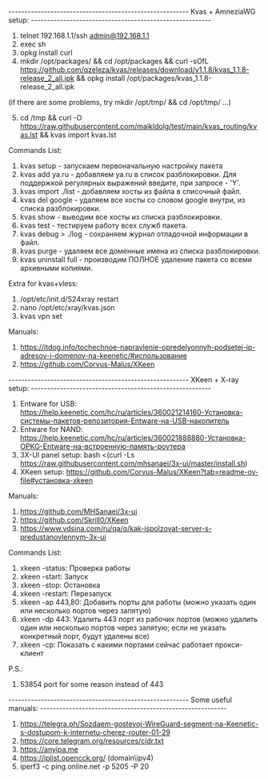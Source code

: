 -------------------------------------------------------- Kvas + AmneziaWG setup: --------------------------------------------------------

1) telnet 192.168.1.1/ssh admin@192.168.1.1
2) exec sh
3) opkg install curl
4) mkdir /opt/packages/ && cd /opt/packages && curl -sOfL https://github.com/qzeleza/kvas/releases/download/v1.1.8/kvas_1.1.8-release_2_all.ipk && opkg install /opt/packages/kvas_1.1.8-release_2_all.ipk

(if there are some problems, try mkdir /opt/tmp/ && cd /opt/tmp/ ...)

5) cd /tmp && curl -O https://raw.githubusercontent.com/maikldolg/test/main/kvas_routing/kvas.lst && kvas import kvas.lst

Commands List:

1) kvas setup         - запускаем первоначальную настройку пакета
2) kvas add ya.ru     - добавляем ya.ru в список разблокировки. Для поддержкой регулярных выражений введите, при запросе - 'Y'.
3) kvas import ./list - добавляем хосты из файла в списочный файл.
4) kvas del google    - удаляем все хосты со словом google внутри, из списка разблокировки.
5) kvas show          - выводим все хосты из списка разблокировки.
6) kvas test          - тестируем работу всех служб пакета.
7) kvas debug > ./log - сохраняем журнал отладочной информации в файл.
8) kvas purge         - удаляем все доменные имена из списка разблокировки.
9) kvas uninstall full   - производим ПОЛНОЕ удаление пакета со всеми архивными копиями.

Extra for kvas+vless:
1) /opt/etc/init.d/S24xray restart
2) nano /opt/etc/xray/kvas.json
3) kvas vpn set

Manuals:

1) https://itdog.info/tochechnoe-napravlenie-opredelyonnyh-podsetej-ip-adresov-i-domenov-na-keenetic/#использование
2) https://github.com/Corvus-Malus/XKeen

-------------------------------------------------------- XKeen + X-ray setup: --------------------------------------------------------

1) Entware for USB: https://help.keenetic.com/hc/ru/articles/360021214160-Установка-системы-пакетов-репозитория-Entware-на-USB-накопитель
2) Entware for NAND: https://help.keenetic.com/hc/ru/articles/360021888880-Установка-OPKG-Entware-на-встроенную-память-роутера
3) 3X-UI panel setup: bash <(curl -Ls https://raw.githubusercontent.com/mhsanaei/3x-ui/master/install.sh)
4) XKeen setup: https://github.com/Corvus-Malus/XKeen?tab=readme-ov-file#установка-xkeen

Manuals:
1) https://github.com/MHSanaei/3x-ui
2) https://github.com/Skrill0/XKeen
3) https://www.vdsina.com/ru/qa/q/kak-ispolzovat-server-s-predustanovlennym-3x-ui

Commands List:
1) xkeen -status: Проверка работы
2) xkeen -start: Запуск
3) xkeen -stop: Остановка
4) xkeen -restart: Перезапуск
5) xkeen -ap 443,80: Добавить порты для работы (можно указать один или несколько портов через запятую)
6) xkeen -dp 443: Удалить 443 порт из рабочих портов (можно удалить один или несколько портов через запятую; если не указать конкретный порт, будут удалены все)
7) xkeen -cp: Показать с какими портами сейчас работает прокси-клиент
   
P.S.:
1) 53854 port for some reason instead of 443

-------------------------------------------------------- Some useful manuals: ----------------------------------------------------------

1) https://telegra.ph/Sozdaem-gostevoj-WireGuard-segment-na-Keenetic-s-dostupom-k-internetu-cherez-router-01-29
2) https://core.telegram.org/resources/cidr.txt
3) https://anyipa.me
4) https://iplist.opencck.org/ (domain\ipv4)
5) iperf3 -c ping.online.net -p 5205 -P 20
